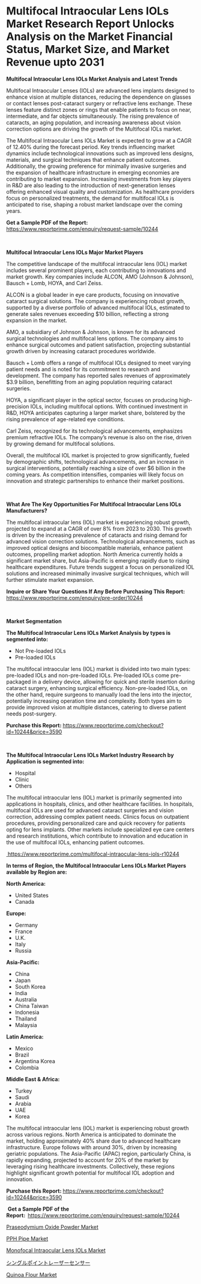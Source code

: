 <p><h1>Multifocal Intraocular Lens IOLs Market Research Report Unlocks Analysis on the Market Financial Status, Market Size, and Market Revenue upto 2031</h1></p><p><strong>Multifocal Intraocular Lens IOLs Market Analysis and Latest Trends</strong></p>
<p><p>Multifocal Intraocular Lenses (IOLs) are advanced lens implants designed to enhance vision at multiple distances, reducing the dependence on glasses or contact lenses post-cataract surgery or refractive lens exchange. These lenses feature distinct zones or rings that enable patients to focus on near, intermediate, and far objects simultaneously. The rising prevalence of cataracts, an aging population, and increasing awareness about vision correction options are driving the growth of the Multifocal IOLs market.</p><p>The Multifocal Intraocular Lens IOLs Market is expected to grow at a CAGR of 12.40% during the forecast period. Key trends influencing market dynamics include technological innovations such as improved lens designs, materials, and surgical techniques that enhance patient outcomes. Additionally, the growing preference for minimally invasive surgeries and the expansion of healthcare infrastructure in emerging economies are contributing to market expansion. Increasing investments from key players in R&D are also leading to the introduction of next-generation lenses offering enhanced visual quality and customization. As healthcare providers focus on personalized treatments, the demand for multifocal IOLs is anticipated to rise, shaping a robust market landscape over the coming years.</p></p>
<p><strong>Get a Sample PDF of the Report:&nbsp;</strong> <a href="https://www.reportprime.com/enquiry/request-sample/10244">https://www.reportprime.com/enquiry/request-sample/10244</a></p>
<p>&nbsp;</p>
<p><strong>Multifocal Intraocular Lens IOLs Major Market Players</strong></p>
<p><p>The competitive landscape of the multifocal intraocular lens (IOL) market includes several prominent players, each contributing to innovations and market growth. Key companies include ALCON, AMO (Johnson & Johnson), Bausch + Lomb, HOYA, and Carl Zeiss.</p><p>ALCON is a global leader in eye care products, focusing on innovative cataract surgical solutions. The company is experiencing robust growth, supported by a diverse portfolio of advanced multifocal IOLs, estimated to generate sales revenues exceeding $10 billion, reflecting a strong expansion in the market.</p><p>AMO, a subsidiary of Johnson & Johnson, is known for its advanced surgical technologies and multifocal lens options. The company aims to enhance surgical outcomes and patient satisfaction, projecting substantial growth driven by increasing cataract procedures worldwide.</p><p>Bausch + Lomb offers a range of multifocal IOLs designed to meet varying patient needs and is noted for its commitment to research and development. The company has reported sales revenues of approximately $3.9 billion, benefitting from an aging population requiring cataract surgeries.</p><p>HOYA, a significant player in the optical sector, focuses on producing high-precision IOLs, including multifocal options. With continued investment in R&D, HOYA anticipates capturing a larger market share, bolstered by the rising prevalence of age-related eye conditions.</p><p>Carl Zeiss, recognized for its technological advancements, emphasizes premium refractive IOLs. The company’s revenue is also on the rise, driven by growing demand for multifocal solutions.</p><p>Overall, the multifocal IOL market is projected to grow significantly, fueled by demographic shifts, technological advancements, and an increase in surgical interventions, potentially reaching a size of over $6 billion in the coming years. As competition intensifies, companies will likely focus on innovation and strategic partnerships to enhance their market positions.</p></p>
<p>&nbsp;</p>
<p><strong>What Are The Key Opportunities For Multifocal Intraocular Lens IOLs Manufacturers?</strong></p>
<p><p>The multifocal intraocular lens (IOL) market is experiencing robust growth, projected to expand at a CAGR of over 8% from 2023 to 2030. This growth is driven by the increasing prevalence of cataracts and rising demand for advanced vision correction solutions. Technological advancements, such as improved optical designs and biocompatible materials, enhance patient outcomes, propelling market adoption. North America currently holds a significant market share, but Asia-Pacific is emerging rapidly due to rising healthcare expenditures. Future trends suggest a focus on personalized IOL solutions and increased minimally invasive surgical techniques, which will further stimulate market expansion.</p></p>
<p><strong>Inquire or Share Your Questions If Any Before Purchasing This Report:</strong> <a href="https://www.reportprime.com/enquiry/pre-order/10244">https://www.reportprime.com/enquiry/pre-order/10244</a></p>
<p>&nbsp;</p>
<p><strong>Market Segmentation</strong></p>
<p><strong>The Multifocal Intraocular Lens IOLs Market Analysis by types is segmented into:</strong></p>
<p><ul><li>Not Pre-loaded IOLs</li><li>Pre-loaded IOLs</li></ul></p>
<p><p>The multifocal intraocular lens (IOL) market is divided into two main types: pre-loaded IOLs and non-pre-loaded IOLs. Pre-loaded IOLs come pre-packaged in a delivery device, allowing for quick and sterile insertion during cataract surgery, enhancing surgical efficiency. Non-pre-loaded IOLs, on the other hand, require surgeons to manually load the lens into the injector, potentially increasing operation time and complexity. Both types aim to provide improved vision at multiple distances, catering to diverse patient needs post-surgery.</p></p>
<p><strong>Purchase this Report:&nbsp;</strong><a href="https://www.reportprime.com/checkout?id=10244&price=3590">https://www.reportprime.com/checkout?id=10244&price=3590</a></p>
<p>&nbsp;</p>
<p><strong>The Multifocal Intraocular Lens IOLs Market Industry Research by Application is segmented into:</strong></p>
<p><ul><li>Hospital</li><li>Clinic</li><li>Others</li></ul></p>
<p><p>The multifocal intraocular lens (IOL) market is primarily segmented into applications in hospitals, clinics, and other healthcare facilities. In hospitals, multifocal IOLs are used for advanced cataract surgeries and vision correction, addressing complex patient needs. Clinics focus on outpatient procedures, providing personalized care and quick recovery for patients opting for lens implants. Other markets include specialized eye care centers and research institutions, which contribute to innovation and education in the use of multifocal IOLs, enhancing patient outcomes.</p></p>
<p><a href="https://www.reportprime.com/multifocal-intraocular-lens-iols-r10244">&nbsp;https://www.reportprime.com/multifocal-intraocular-lens-iols-r10244</a></p>
<p><strong>In terms of Region, the Multifocal Intraocular Lens IOLs Market Players available by Region are:</strong></p>
<p>
    <p> <strong> North America: </strong>
        <ul>
            <li>United States</li>
            <li>Canada</li>
        </ul>
        </p> 
    <p> <strong> Europe: </strong>
        <ul>
            <li>Germany</li>
            <li>France</li>
            <li>U.K.</li>
            <li>Italy</li>
            <li>Russia</li>
        </ul>
        </p> 
    <p> <strong> Asia-Pacific: </strong>
        <ul>
            <li>China</li>
            <li>Japan</li>
            <li>South Korea</li>
            <li>India</li>
            <li>Australia</li>
            <li>China Taiwan</li>
            <li>Indonesia</li>
            <li>Thailand</li>
            <li>Malaysia</li>
        </ul>
        </p> 
    <p> <strong> Latin America: </strong>
        <ul>
            <li>Mexico</li>
            <li>Brazil</li>
            <li>Argentina Korea</li>
            <li>Colombia</li>
        </ul>
        </p> 
    <p> <strong> Middle East & Africa: </strong>
        <ul>
            <li>Turkey</li>
            <li>Saudi</li>
            <li>Arabia</li>
            <li>UAE</li>
            <li>Korea</li>
        </ul>
    </p>
    </p>
<p><p>The multifocal intraocular lens (IOL) market is experiencing robust growth across various regions. North America is anticipated to dominate the market, holding approximately 40% share due to advanced healthcare infrastructure. Europe follows with around 30%, driven by increasing geriatric populations. The Asia-Pacific (APAC) region, particularly China, is rapidly expanding, projected to account for 20% of the market by leveraging rising healthcare investments. Collectively, these regions highlight significant growth potential for multifocal IOL adoption and innovation.</p></p>
<p><strong>Purchase this Report: </strong><a href="https://www.reportprime.com/checkout?id=10244&price=3590">https://www.reportprime.com/checkout?id=10244&price=3590</a></p>
<p>&nbsp;<strong>Get a Sample PDF of the Report:&nbsp;&nbsp;</strong><a href="https://www.reportprime.com/enquiry/request-sample/10244">https://www.reportprime.com/enquiry/request-sample/10244</a></p>
<p><strong></strong></p>
<p><p><a href="https://issuu.com/reportprime-2/docs/praseodymium-oxide-powder-market-si_825d28f9594e20">Praseodymium Oxide Powder Market</a></p><p><a href="https://medium.com/@pinkierau13/the-pph-pipe-market-has-witnessed-significant-growth-in-recent-years-and-this-trend-is-expected-5a5518536ad8">PPH Pipe Market</a></p><p><a href="https://github.com/WayneGriffin411/Market-Research-Report-List-1/blob/main/monofocal-intraocular-lens-iols-market.md">Monofocal Intraocular Lens IOLs Market</a></p><p><a href="https://medium.com/@jordond5lezama/single-point-laser-sensors-market-%E3%81%AE%E3%82%B0%E3%83%AD%E3%83%BC%E3%83%90%E3%83%AB%E5%B8%82%E5%A0%B4%E6%A6%82%E8%A6%81%E3%81%AF-%E4%B8%96%E7%95%8C%E3%81%8A%E3%82%88%E3%81%B3%E4%B8%BB%E8%A6%81%E5%B8%82%E5%A0%B4%E3%81%AB%E3%81%8A%E3%81%91%E3%82%8B%E6%A5%AD%E7%95%8C%E3%81%AB%E5%BD%B1%E9%9F%BF%E3%82%92%E4%B8%8E%E3%81%88%E3%82%8B%E4%B8%BB%E8%A6%81%E3%81%AA%E3%83%88%E3%83%AC%E3%83%B3%E3%83%89%E3%81%AB%E3%81%A4%E3%81%84%E3%81%A6-%E7%8B%AC%E8%87%AA%E3%81%AE%E8%A6%96%E7%82%B9%E3%82%92%E6%8F%90%E4%BE%9B%E3%81%97%E3%81%BE%E3%81%99-b0f9e56cfd86?postPublishedType=initial">シングルポイントレーザーセンサー</a></p><p><a href="https://www.linkedin.com/pulse/what-growth-opportunities-challenges-quinoa-flour-market-ymmxf?trackingId=BFHZA4BBReWPrFWNAabb4A%3D%3D">Quinoa Flour Market</a></p></p>